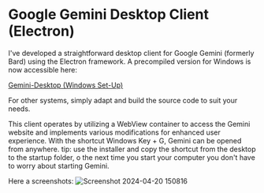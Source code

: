 # Google Gemini Desktop Client (Electron)
I've developed a straightforward desktop client for Google Gemini (formerly Bard) using the Electron framework.
A precompiled version for Windows is now accessible here:

[Gemini-Desktop (Windows Set-Up)](https://github.com/nekupaw/gemini-desktop/releases/download/releases/Gemini-Desktop.Setup.1.0.0.exe)

For other systems, simply adapt and build the source code to suit your needs.

This client operates by utilizing a WebView container to access the Gemini website and implements various modifications for enhanced user experience.
With the shortcut Windows Key + G, Gemini can be opened from anywhere.
tip: use the installer and copy the shortcut from the desktop to the startup folder, o the next time you start your computer you don't have to worry about starting Gemini.

Here a screenshots:
![Screenshot 2024-04-20 150816](https://github.com/nekupaw/gemini-widows/assets/128070292/ffb99e8b-ee68-4ffb-bacf-48d704773dd2)
